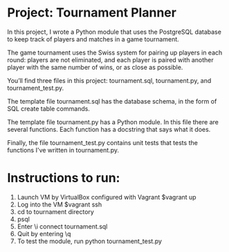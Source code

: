 <h1>Project: Tournament Planner </h1>

In this project, I wrote a Python module that uses the PostgreSQL database to keep track of players and matches in a game tournament.

The game tournament uses the Swiss system for pairing up players in each round: players are not eliminated, and each player is paired with another player with the same number of wins, or as close as possible.

You’ll find three files in this project: tournament.sql, tournament.py, and tournament_test.py.

The template file tournament.sql has the database schema, in the form of SQL create table commands. 

The template file tournament.py has a Python module. In this file there are several functions. Each function has a docstring that says what it does.

Finally, the file tournament_test.py contains unit tests that tests the functions I've written in tournament.py. 

<h1> Instructions to run: </h1>

1. Launch VM by VirtualBox configured with Vagrant $vagrant up
2. Log into the VM $vagrant ssh
3. cd to tournament directory
4. psql
5. Enter \i connect tournament.sql
6. Quit by entering \q
7. To test the module, run python tournament_test.py